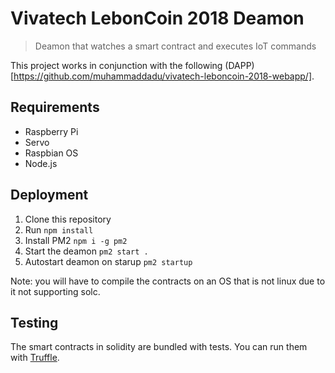 # Vivatech LebonCoin 2018 Deamon
> Deamon that watches a smart contract and executes IoT commands

This project works in conjunction with the following (DAPP)[https://github.com/muhammaddadu/vivatech-leboncoin-2018-webapp/].

## Requirements

- Raspberry Pi
- Servo
- Raspbian OS
- Node.js

## Deployment

1) Clone this repository
2) Run `npm install`
3) Install PM2 `npm i -g pm2`
4) Start the deamon `pm2 start .`
5) Autostart deamon on starup `pm2 startup`

Note: you will have to compile the contracts on an OS that is not linux due to it not supporting solc.

## Testing

The smart contracts in solidity are bundled with tests. You can run them with [Truffle](http://truffleframework.com).
